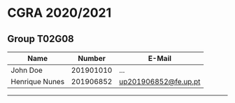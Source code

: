 # CGRA 2020/2021

## Group T02G08
| Name             | Number    | E-Mail               |
| ---------------- | --------- | -------------------- |
| John Doe         | 201901010 | ...                  |
| Henrique Nunes   | 201906852 | up201906852@fe.up.pt |

----